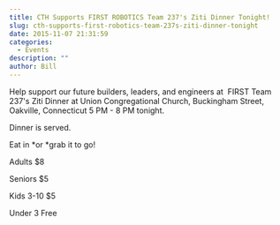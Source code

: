 ```yaml
---
title: CTH Supports FIRST ROBOTICS Team 237's Ziti Dinner Tonight!
slug: cth-supports-first-robotics-team-237s-ziti-dinner-tonight
date: 2015-11-07 21:31:59
categories:
  - Events
description: ""
author: Bill
---
```



Help support our future builders, leaders, and engineers at  FIRST Team 237's Ziti Dinner at Union Congregational Church, Buckingham Street, Oakville, Connecticut 5 PM - 8 PM tonight.

Dinner is served.

Eat in *or *grab it to go!

Adults $8

Seniors $5

Kids 3-10 $5

Under 3 Free

